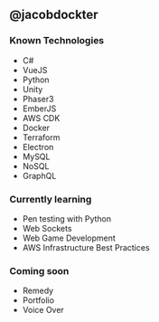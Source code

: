 ## @jacobdockter
### Known Technologies
- C#
- VueJS
- Python
- Unity
- Phaser3
- EmberJS
- AWS CDK
- Docker
- Terraform
- Electron
- MySQL
- NoSQL
- GraphQL

### Currently learning
- Pen testing with Python
- Web Sockets
- Web Game Development
- AWS Infrastructure Best Practices

### Coming soon
- Remedy
- Portfolio
- Voice Over

<!---
jacobdockter/jacobdockter is a ✨ special ✨ repository because its `README.md` (this file) appears on your GitHub profile.
You can click the Preview link to take a look at your changes.
--->
